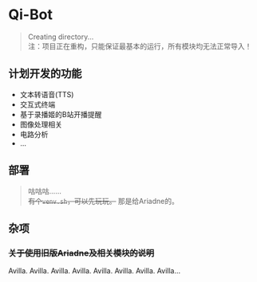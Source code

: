 # Qi-Bot

> Creating directory...  
> 注：项目正在重构，只能保证最基本的运行，所有模块均无法正常导入！

## 计划开发的功能

* 文本转语音(TTS)
* 交互式终端
* 基于录播姬的B站开播提醒
* 图像处理相关
* 电路分析
* ...

## 部署

> 咕咕咕……  
> ~~有个`venv.sh`，可以先玩玩。~~ 那是给Ariadne的。

## 杂项

### ~~关于使用旧版Ariadne及相关模块的说明~~

Avilla. Avilla. Avilla. Avilla. Avilla. Avilla. Avilla. Avilla...
